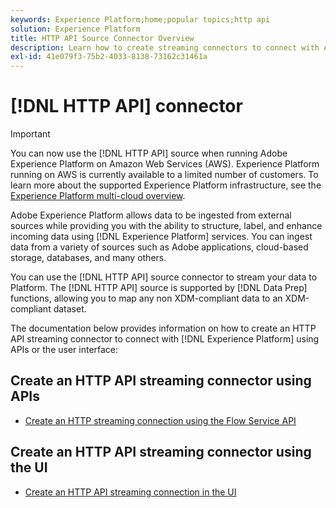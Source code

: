 ```yaml
---
keywords: Experience Platform;home;popular topics;http api
solution: Experience Platform
title: HTTP API Source Connector Overview
description: Learn how to create streaming connectors to connect with Adobe Experience Platform using APIs or the user interface.
exl-id: 41e079f3-75b2-4033-8138-73162c31461a
---
```

# [!DNL HTTP API] connector

>[!IMPORTANT]
>
>You can now use the [!DNL HTTP API] source when running Adobe Experience Platform on Amazon Web Services (AWS). Experience Platform running on AWS is currently available to a limited number of customers. To learn more about the supported Experience Platform infrastructure, see the [Experience Platform multi-cloud overview](../../../landing/multi-cloud.md).

Adobe Experience Platform allows data to be ingested from external sources while providing you with the ability to structure, label, and enhance incoming data using [!DNL Experience Platform] services. You can ingest data from a variety of sources such as Adobe applications, cloud-based storage, databases, and many others.

You can use the [!DNL HTTP API] source connector to stream your data to Platform. The [!DNL HTTP API] source is supported by [!DNL Data Prep] functions, allowing you to map any non XDM-compliant data to an XDM-compliant dataset.

The documentation below provides information on how to create an HTTP API streaming connector to connect with [!DNL Experience Platform] using APIs or the user interface:

## Create an HTTP API streaming connector using APIs

- [Create an HTTP streaming connection using the Flow Service API](../../tutorials/api/create/streaming/http.md)

## Create an HTTP API streaming connector using the UI

- [Create an HTTP API streaming connection in the UI](../../tutorials/ui/create/streaming/http.md)
